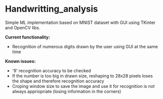 # Handwritting_analysis
Simple ML implementation based on MNIST dataset with GUI using TKinter and OpenCV libs.

<b>Current functionality:</b>
- Recognition of numerous digits drawn by the user using GUI at the same time 

<b>Known issues:</b>
- '9' recognition accuracy to be checked
- If the number is too big in drawn size, reshaping to 28x28 pixels loses the shape and therefore recognition accuracy
- Croping window size to save the image and use it for recognition is not always appriopriate (losing information in the corners)
